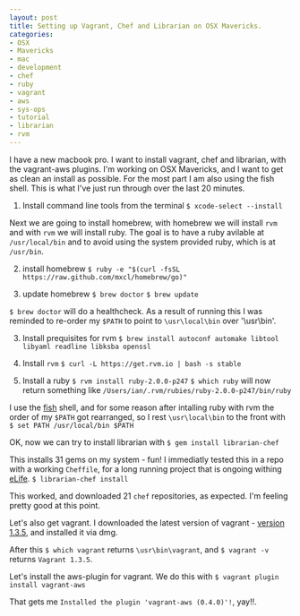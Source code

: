 ```yaml
---
layout: post
title: Setting up Vagrant, Chef and Librarian on OSX Mavericks. 
categories: 
- OSX
- Mavericks
- mac
- development
- chef
- ruby
- vagrant
- aws
- sys-ops
- tutorial
- librarian
- rvm
---
```


I have a new macbook pro. I want to install vagrant, chef and librarian, with the vagrant-aws plugins. I'm working on OSX Mavericks, and I want to get as clean an install as possible. For the most part I am also using the fish shell. This is what I've just run through over the last 20 minutes. 

1. Install command line tools from the terminal
	`$ xcode-select --install`

Next we are going to install homebrew, with homebrew we will install `rvm` and with `rvm` we will install ruby. The goal is to have a ruby avilable at `/usr/local/bin` and to avoid using the system provided ruby, which is at `/usr/bin`.

2. install homebrew
	`$ ruby -e "$(curl -fsSL https://raw.github.com/mxcl/homebrew/go)"`

3. update homebrew
	`$ brew doctor`
	`$ brew update`

`$ brew doctor` will do a healthcheck. As a result of running this I was reminded to re-order my `$PATH` to point to `\usr\local\bin` over '\usr\bin'.

3. Install prequisites for rvm
	`$ brew install autoconf automake libtool libyaml readline libksba openssl`

1. Install `rvm`
	`$ curl -L https://get.rvm.io | bash -s stable`

1. Install a ruby
	`$ rvm install ruby-2.0.0-p247`
	`$ which ruby` will now return something like `/Users/ian/.rvm/rubies/ruby-2.0.0-p247/bin/ruby`

I use the [fish](http://fishshell.com) shell, and for some reason after intalling ruby with rvm the order of my `$PATH` got rearranged, so I rest `\usr\local\bin` to the front with 
	`$ set PATH /usr/local/bin $PATH`

OK, now we can try to install librarian with
	`$ gem install librarian-chef`

This installs 31 gems on my system - fun! I immediatly tested this in a repo with a working `Cheffile`, for a long running project that is ongoing withing [eLife](http://elife.elifesciences.org). 
	`$ librarian-chef install` 

This worked, and downloaded 21 `chef` repositories, as expected. I'm feeling pretty good at this point. 

Let's also get vagrant. I downloaded the latest version of vagrant - [version 1.3.5](http://downloads.vagrantup.com/tags/v1.3.5), and installed it via dmg. 

After this `$ which vagrant` returns `\usr\bin\vagrant`, and `$ vagrant -v` returns `Vagrant 1.3.5`.

Let's install the aws-plugin for vagrant. We do this with 
	`$ vagrant plugin install vagrant-aws`

That gets me `Installed the plugin 'vagrant-aws (0.4.0)'!`, yay!!.







